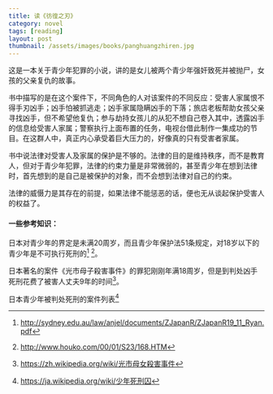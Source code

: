 ```yaml
---
title: 读《彷徨之刃》  
category: novel  
tags: [reading]  
layout: post  
thumbnail: /assets/images/books/panghuangzhiren.jpg
---
```



这是一本关于青少年犯罪的小说，讲的是女儿被两个青少年强奸致死并被抛尸，女孩的父亲复仇的故事。

书中描写的是在这个案件下，不同角色的人对该案件的不同反应：受害人家属恨不得手刃凶手；凶手怕被抓逃走；凶手家属隐瞒凶手的下落；旅店老板帮助女孩父亲寻找凶手，但不希望他复仇；参与劫持女孩儿的从犯不想自己卷入其中，透露凶手的信息给受害人家属；警察执行上面布置的任务，电视台借此制作一集成功的节目。在这群人中，真正内心承受着巨大压力的，好像真的只有受害者家属。

书中说法律对受害人及家属的保护是不够的。法律的目的是维持秩序，而不是教育人，但对于青少年犯罪，法律的约束力量是非常微弱的，甚至青少年在想到法律时，首先想到的是自己是被保护的对象，而不会想到法律对自己的约束。

法律的威慑力是其存在的前提，如果法律不能惩恶的话，便也无从谈起保护受害人的权益了。

#### 一些参考知识：

日本对青少年的界定是未满20周岁，而且青少年保护法51条规定，对18岁以下的青少年是不可执行死刑的[^1]  [^2]。

日本著名的案件《光市母子殺害事件》的罪犯刚刚年满18周岁，但是到判处凶手死刑花费了被害人丈夫9年的时间[^3]。

日本青少年被判处死刑的案件列表[^4]

[^1]: http://sydney.edu.au/law/anjel/documents/ZJapanR/ZJapanR19_11_Ryan.pdf


[^2]: http://www.houko.com/00/01/S23/168.HTM

[^3]: https://zh.wikipedia.org/wiki/光市母女殺害事件

[^4]: https://ja.wikipedia.org/wiki/少年死刑囚




